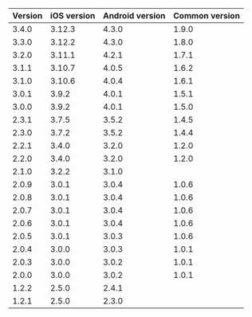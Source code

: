 | Version | iOS version | Android version | Common version |
|---------|-------------|-----------------|----------------|
| 3.4.0   | 3.12.3      | 4.3.0           | 1.9.0          |
| 3.3.0   | 3.12.2      | 4.3.0           | 1.8.0          |
| 3.2.0   | 3.11.1      | 4.2.1           | 1.7.1          |
| 3.1.1   | 3.10.7      | 4.0.5           | 1.6.2          |
| 3.1.0   | 3.10.6      | 4.0.4           | 1.6.1          |
| 3.0.1   | 3.9.2       | 4.0.1           | 1.5.1          |
| 3.0.0   | 3.9.2       | 4.0.1           | 1.5.0          |
| 2.3.1   | 3.7.5       | 3.5.2           | 1.4.5          |
| 2.3.0   | 3.7.2       | 3.5.2           | 1.4.4          |
| 2.2.1   | 3.4.0       | 3.2.0           | 1.2.0          |
| 2.2.0   | 3.4.0       | 3.2.0           | 1.2.0          |
| 2.1.0   | 3.2.2       | 3.1.0           |                |
| 2.0.9   | 3.0.1       | 3.0.4           | 1.0.6          |
| 2.0.8   | 3.0.1       | 3.0.4           | 1.0.6          |
| 2.0.7   | 3.0.1       | 3.0.4           | 1.0.6          |
| 2.0.6   | 3.0.1       | 3.0.4           | 1.0.6          |
| 2.0.5   | 3.0.1       | 3.0.3           | 1.0.6          |
| 2.0.4   | 3.0.0       | 3.0.3           | 1.0.1          |
| 2.0.3   | 3.0.0       | 3.0.2           | 1.0.1          |
| 2.0.0   | 3.0.0       | 3.0.2           | 1.0.1          |
| 1.2.2   | 2.5.0       | 2.4.1           |                |
| 1.2.1   | 2.5.0       | 2.3.0           |                |
